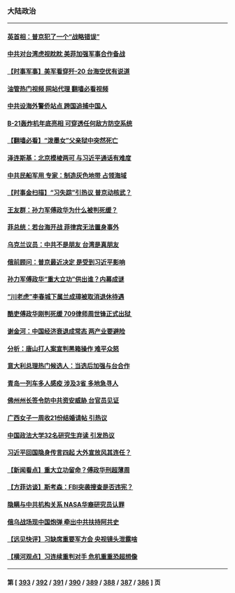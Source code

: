 ### 大陆政治
---
#### [英首相：普京犯了一个“战略错误”](../../pages/ncid277/n13832466.md?09260045) 
#### [中共对台湾虎视眈眈 美菲加强军事合作备战](../../pages/ncid277/n13832254.md?09260045) 
#### [【时事军事】美军看穿歼-20 台海空优有说道](../../pages/ncid277/n13832230.md?09260045) 
#### [油管热门视频 网站代理 翻墙必看视频](http://209.222.30.114:81/youtube.html?09260045)
#### [中共设海外警侨站点 跨国追捕中国人](../../pages/ncid277/n13831540.md?09260045) 
#### [B-21轰炸机年底亮相 可穿透任何敌方防空系统](../../pages/ncid277/n13830029.md?09260045) 
#### [【翻墙必看】“泼墨女”父亲狱中突然死亡](../../pages/ncid277/n13832283.md?09260045) 
#### [泽连斯基：北京模棱两可 与习近平通话有难度](../../pages/ncid277/n13832192.md?09260045) 
#### [中共民船军用 专家：制造灰色地带 占领海域](../../pages/ncid277/n13832114.md?09260045) 
#### [【时事金扫描】“习失踪”引热议 普京动核武？](../../pages/ncid277/n13832116.md?09260045) 
#### [王友群：孙力军傅政华为什么被判死缓？](../../pages/ncid277/n13832108.md?09260045) 
#### [菲总统：若台海开战 菲律宾无法置身事外](../../pages/ncid277/n13832077.md?09260045) 
#### [乌克兰议员：中共不是朋友 台湾是真朋友](../../pages/ncid277/n13832039.md?09260045) 
#### [俄前顾问：普京最近决定 是受到习近平影响](../../pages/ncid277/n13832024.md?09260045) 
#### [孙力军傅政华“重大立功”供出谁？内幕成谜](../../pages/ncid277/n13831817.md?09260045) 
#### [“川老虎”李春城下属兰成璋被取消退休待遇](../../pages/ncid277/n13831914.md?09260045) 
#### [酷吏傅政华刚判死缓 709律师周世锋正式出狱 ](../../pages/ncid277/n13831911.md?09260045) 
#### [谢金河：中国经济衰退成常态 两产业要避险](../../pages/ncid277/n13831239.md?09260045) 
#### [分析：唐山打人案宣判黑箱操作 难平众怒](../../pages/ncid277/n13831867.md?09260045) 
#### [意大利总理热门候选人：当选后加强与台合作](../../pages/ncid277/n13831782.md?09260045) 
#### [青岛一列车多人感疫 涉及3省 多地急寻人](../../pages/ncid277/n13831819.md?09260045) 
#### [佛州州长签令防中共资安威胁 台官员见证](../../pages/ncid277/n13831698.md?09260045) 
#### [广西女子一周收21份结婚请帖 引热议](../../pages/ncid277/n13831770.md?09260045) 
#### [中国政法大学32名研究生弃读 引发热议](../../pages/ncid277/n13831724.md?09260045) 
#### [习近平回国隐身传言四起 大外宣放风其连任？](../../pages/ncid277/n13831695.md?09260045) 
#### [【新闻看点】重大立功留命？傅政华刑超薄周](../../pages/ncid277/n13831596.md?09260045) 
#### [【方菲访谈】斯考森：FBI突袭搜查是否违宪？](../../pages/ncid277/n13831605.md?09260045) 
#### [隐瞒与中共机构关系 NASA华裔研究员认罪](../../pages/ncid277/n13831664.md?09260045) 
#### [俄乌战场现中国炮弹 牵出中共扶持阿共史](../../pages/ncid277/n13831630.md?09260045) 
#### [【远见快评】习缺席重要军方会 央视镜头泄露啥](../../pages/ncid277/n13831601.md?09260045) 
#### [【横河观点】习连续重判对手 危机重重恐超想像](../../pages/ncid277/n13831586.md?09260045) 

---
#### 第 [ [393](./393.md?09260045) / [392](./392.md?09260045) / [391](./391.md?09260045) / [390](./390.md?09260045) / [389](./389.md?09260045) / [388](./388.md?09260045) / [387](./387.md?09260045) / [386](./386.md?09260045) ] 页
